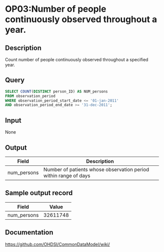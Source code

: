 # OP03:Number of people continuously observed throughout a year.

## Description
Count number of people continuously observed throughout a specified year.

## Query
```sql
SELECT COUNT(DISTINCT person_ID) AS NUM_persons
FROM observation_period
WHERE observation_period_start_date <= '01-jan-2011'
AND observation_period_end_date >= '31-dec-2011';
```

## Input

None

## Output

|  Field |  Description |
| --- | --- |
| num_persons |  Number of patients whose observation period within range of days |

## Sample output record

|  Field |  Value |
| --- | --- |
| num_persons |  32611748 |



## Documentation
https://github.com/OHDSI/CommonDataModel/wiki/
